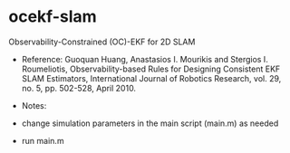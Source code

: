 # ocekf-slam
Observability-Constrained (OC)-EKF for 2D SLAM

- Reference:
Guoquan Huang, Anastasios I. Mourikis and Stergios I. Roumeliotis, Observability-based Rules for Designing Consistent EKF SLAM Estimators, International Journal of Robotics Research, vol. 29, no. 5, pp. 502-528, April 2010.

- Notes:
 - change simulation parameters in the main script (main.m) as needed
 - run main.m
